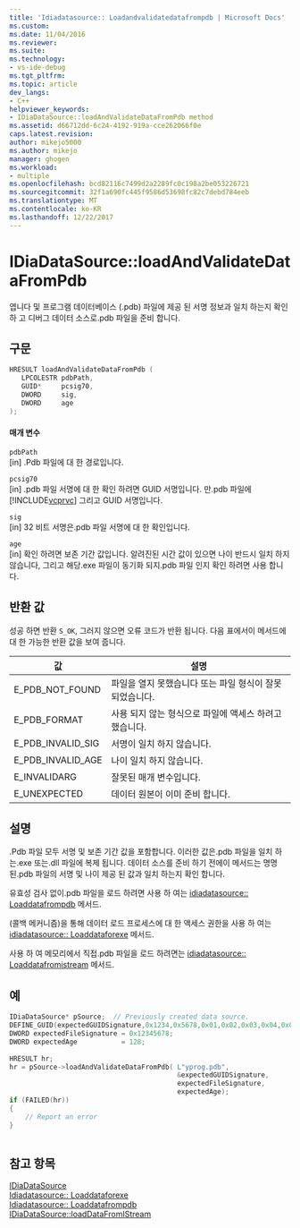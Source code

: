```yaml
---
title: 'Idiadatasource:: Loadandvalidatedatafrompdb | Microsoft Docs'
ms.custom: 
ms.date: 11/04/2016
ms.reviewer: 
ms.suite: 
ms.technology:
- vs-ide-debug
ms.tgt_pltfrm: 
ms.topic: article
dev_langs:
- C++
helpviewer_keywords:
- IDiaDataSource::loadAndValidateDataFromPdb method
ms.assetid: d66712dd-6c24-4192-919a-cce262066f0e
caps.latest.revision: 
author: mikejo5000
ms.author: mikejo
manager: ghogen
ms.workload:
- multiple
ms.openlocfilehash: bcd82116c7499d2a2289fc0c198a2be053226721
ms.sourcegitcommit: 32f1a690fc445f9586d53698fc82c7debd784eeb
ms.translationtype: MT
ms.contentlocale: ko-KR
ms.lasthandoff: 12/22/2017
---
```

# <a name="idiadatasourceloadandvalidatedatafrompdb"></a>IDiaDataSource::loadAndValidateDataFromPdb
엽니다 및 프로그램 데이터베이스 (.pdb) 파일에 제공 된 서명 정보과 일치 하는지 확인 하 고 디버그 데이터 소스로.pdb 파일을 준비 합니다.  
  
## <a name="syntax"></a>구문  
  
```C++  
HRESULT loadAndValidateDataFromPdb (   
   LPCOLESTR pdbPath,  
   GUID*     pcsig70,  
   DWORD     sig,  
   DWORD     age  
);  
```  
  
#### <a name="parameters"></a>매개 변수  
 `pdbPath`  
 [in] .Pdb 파일에 대 한 경로입니다.  
  
 `pcsig70`  
 [in] .pdb 파일 서명에 대 한 확인 하려면 GUID 서명입니다. 만.pdb 파일에 [!INCLUDE[vcprvc](../../code-quality/includes/vcprvc_md.md)] 그리고 GUID 서명입니다.  
  
 `sig`  
 [in] 32 비트 서명은.pdb 파일 서명에 대 한 확인입니다.  
  
 `age`  
 [in] 확인 하려면 보존 기간 값입니다. 알려진된 시간 값이 있으면 나이 반드시 일치 하지 않습니다, 그리고 해당.exe 파일이 동기화 되지.pdb 파일 인지 확인 하려면 사용 합니다.  
  
## <a name="return-value"></a>반환 값  
 성공 하면 반환 `S_OK`, 그러지 않으면 오류 코드가 반환 됩니다. 다음 표에서이 메서드에 대 한 가능한 반환 값을 보여 줍니다.  
  
|값|설명|  
|-----------|-----------------|  
|E_PDB_NOT_FOUND|파일을 열지 못했습니다 또는 파일 형식이 잘못 되었습니다.|  
|E_PDB_FORMAT|사용 되지 않는 형식으로 파일에 액세스 하려고 했습니다.|  
|E_PDB_INVALID_SIG|서명이 일치 하지 않습니다.|  
|E_PDB_INVALID_AGE|나이 일치 하지 않습니다.|  
|E_INVALIDARG|잘못된 매개 변수입니다.|  
|E_UNEXPECTED|데이터 원본이 이미 준비 합니다.|  
  
## <a name="remarks"></a>설명  
 .Pdb 파일 모두 서명 및 보존 기간 값을 포함합니다. 이러한 값은.pdb 파일을 일치 하는.exe 또는.dll 파일에 복제 됩니다. 데이터 소스를 준비 하기 전에이 메서드는 명명 된.pdb 파일의 서명 및 나이 제공 된 값과 일치 하는지 확인 합니다.  
  
 유효성 검사 없이.pdb 파일을 로드 하려면 사용 하 여는 [idiadatasource:: Loaddatafrompdb](../../debugger/debug-interface-access/idiadatasource-loaddatafrompdb.md) 메서드.  
  
 (콜백 메커니즘)을 통해 데이터 로드 프로세스에 대 한 액세스 권한을 사용 하 여는 [idiadatasource:: Loaddataforexe](../../debugger/debug-interface-access/idiadatasource-loaddataforexe.md) 메서드.  
  
 사용 하 여 메모리에서 직접.pdb 파일을 로드 하려면는 [idiadatasource:: Loaddatafromistream](../../debugger/debug-interface-access/idiadatasource-loaddatafromistream.md) 메서드.  
  
## <a name="example"></a>예  
  
```C++  
IDiaDataSource* pSource;  // Previously created data source.  
DEFINE_GUID(expectedGUIDSignature,0x1234,0x5678,0x01,0x02,0x03,0x04,0x05,0x06,0x07,0x08);  
DWORD expectedFileSignature = 0x12345678;  
DWORD expectedAge           = 128;  
  
HRESULT hr;  
hr = pSource->loadAndValidateDataFromPdb( L"yprog.pdb",  
                                          &expectedGUIDSignature,  
                                          expectedFileSignature,  
                                          expectedAge);  
if (FAILED(hr))  
{  
    // Report an error  
}  
  
```  
  
## <a name="see-also"></a>참고 항목  
 [IDiaDataSource](../../debugger/debug-interface-access/idiadatasource.md)   
 [Idiadatasource:: Loaddataforexe](../../debugger/debug-interface-access/idiadatasource-loaddataforexe.md)   
 [Idiadatasource:: Loaddatafrompdb](../../debugger/debug-interface-access/idiadatasource-loaddatafrompdb.md)   
 [IDiaDataSource::loadDataFromIStream](../../debugger/debug-interface-access/idiadatasource-loaddatafromistream.md)